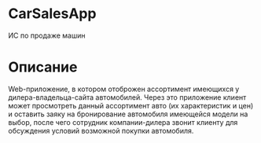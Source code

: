 # CarSalesApp
ИС по продаже машин

# Описание
  Web-приложение, в котором отоброжен ассортимент имеющихся у дилера-владельца-сайта автомобилей. Через это приложение клиент может просмотреть данный ассортимент авто (их характеристик и цен) и оставить заяку на бронирование автомобиля имеющейся модели на выбор, после чего сотрудник компании-дилера звонит клиенту для обсуждения условий возможной покупки автомобиля.
